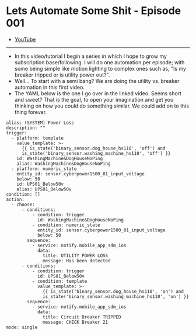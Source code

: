 # Lets Automate Some Shit - Episode 001
- [YouTube](https://youtu.be/DhMPdDYdenQ)

___
- In this video/tutorial I begin a series in which I hope to grow my subscription base/following. I will do one automation per episode; with some being simple like motion lighting to complex ones such as, "Is my breaker tripped or is utility power out?".
- Well... To start with a semi bang? We are doing the utility vs. breaker automation in this first video.
- The YAML below is the one I go over in the linked video. Seems short and sweet? That is the goal, to open your imagination and get you thinking on how you could do something similar. We could add on to this thing forever. 
```
alias: (SYSTEM) Power Loss
description: ""
trigger:
  - platform: template
    value_template: >-
      {{ is_state('binary_sensor.dog_house_hs110', 'off') and
      is_state('binary_sensor.washing_machine_hs110', 'off') }}
    id: WashingMachine&DogHouseNoPing
    alias: WashingMachine&DogHouseNoPing
  - platform: numeric_state
    entity_id: sensor.cyberpower1500_01_input_voltage
    below: 50
    id: UPS01_Below50v
    alias: UPS01_Below50v
condition: []
action:
  - choose:
      - conditions:
          - condition: trigger
            id: WashingMachine&DogHouseNoPing
          - condition: numeric_state
            entity_id: sensor.cyberpower1500_01_input_voltage
            below: 50
        sequence:
          - service: notify.mobile_app_sdm_ios
            data:
              title: UTILITY POWER LOSS
              message: Has been detected
      - conditions:
          - condition: trigger
            id: UPS01_Below50v
          - condition: template
            value_template: >-
              {{ is_state('binary_sensor.dog_house_hs110', 'on') and
              is_state('binary_sensor.washing_machine_hs110', 'on') }}
        sequence:
          - service: notify.mobile_app_sdm_ios
            data:
              title: Circuit Breaker TRIPPED
              message: CHECK Breaker 21
mode: single

```
